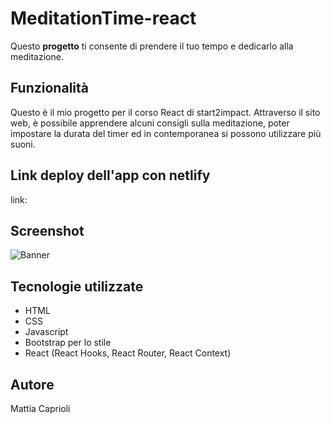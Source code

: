 # MeditationTime-react

Questo **progetto** ti consente di prendere il tuo tempo e dedicarlo alla meditazione.

## Funzionalità

Questo è il mio progetto per il corso React di start2impact. 
Attraverso il sito web, è possibile apprendere alcuni consigli sulla meditazione, poter impostare la durata del timer ed in contemporanea si possono utilizzare più suoni.

## Link deploy dell'app con netlify

link: 

## Screenshot

![Banner](https://github.com/mattiacaprioli/project-react/blob/main/src/images/Screenshot.png)

## Tecnologie utilizzate

- HTML
- CSS
- Javascript
- Bootstrap per lo stile
- React (React Hooks, React Router, React Context)

## Autore

Mattia Caprioli